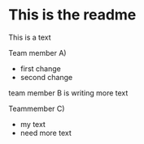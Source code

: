 # This is the readme

This is a text

Team member A)
- first change
- second change

team member B is writing more text

Teammember C)
- my text
- need more text
